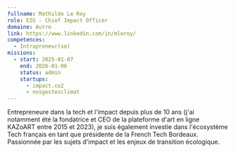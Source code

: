 ```yaml
---
fullname: Mathilde Le Roy
role: EIG - Chief Impact Officer
domaine: Autre
link: https://www.linkedin.com/in/mleroy/
competences:
  - Intrapreneur(se)
missions:
  - start: 2025-01-07
    end: 2026-01-06
    status: admin
    startups:
      - impact.co2
      - nosgestesclimat
---
```

Entrepreneure dans la tech et l'impact depuis plus de 10 ans (j'ai notamment été la fondatrice et CEO de la plateforme d'art en ligne KAZoART entre 2015 et 2023), je suis également investie dans l'écosystème Tech français en tant que présidente de la French Tech Bordeaux. Passionnée par les sujets d'impact et les enjeux de transition écologique. 